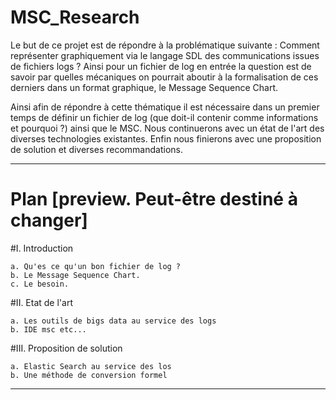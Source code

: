 # MSC_Research


Le but de ce projet est de répondre à la problématique suivante :
Comment représenter graphiquement via le langage SDL des communications issues de fichiers logs ?
Ainsi pour un fichier de log en entrée la question est de savoir par quelles mécaniques on pourrait aboutir à la
formalisation de ces derniers dans un format graphique, le Message Sequence Chart.

Ainsi afin de répondre à cette thématique il est nécessaire dans un premier temps de définir un fichier de log
(que doit-il contenir comme informations et pourquoi ?) ainsi que le MSC.
Nous continuerons avec un état de l'art des diverses technologies existantes.
Enfin nous finierons avec une proposition de solution et diverses recommandations.

__________________________________

# Plan [preview. Peut-être destiné à changer]

#I. Introduction
    
    a. Qu'es ce qu'un bon fichier de log ?
    b. Le Message Sequence Chart.
    c. Le besoin.

#II. Etat de l'art

    a. Les outils de bigs data au service des logs
    b. IDE msc etc...
   
#III. Proposition de solution

    a. Elastic Search au service des los
    b. Une méthode de conversion formel
    
________________________________
